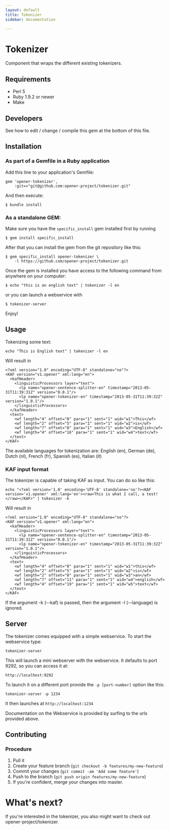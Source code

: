 ```yaml
---
layout: default
title: Tokenizer
sidebar: documentation

---
```




<div id='readme'></div>

# Tokenizer

Component that wraps the different existing tokenizers.

## Requirements

* Perl 5
* Ruby 1.9.2 or newer
* Make

## Developers

See how to edit / change / compile this gem at the bottom of this file.

## Installation

### As part of a Gemfile in a Ruby application

Add this line to your application's Gemfile:

    gem 'opener-tokenizer',
        :git=>"git@github.com:opener-project/tokenizer.git"

And then execute:

    $ bundle install

### As a standalone GEM:

Make sure you have the ```specific_install``` gem installed first by running

    $ gem install specific_install

After that you can install the gem from the git repository like this:

    $ gem specific_install opener-tokenizer \
        -l https://github.com/opener-project/tokenizer.git

Once the gem is installed you have access to the following command from
anywhere on your computer:

    $ echo "this is an english text" | tokenizer -l en

or you can launch a webservice with

    $ tokenizer-server

Enjoy!

## Usage

Tokenizing some text:

    echo "This is English text" | tokenizer -l en
    

Will result in

    <?xml version="1.0" encoding="UTF-8" standalone="no"?>
    <KAF version="v1.opener" xml:lang="en">
      <kafHeader>
        <linguisticProcessors layer="text">
          <lp name="opener-sentence-splitter-en" timestamp="2013-05-31T11:39:31Z" version="0.0.1"/>
          <lp name="opener-tokenizer-en" timestamp="2013-05-31T11:39:32Z" version="1.0.1"/>
        </linguisticProcessors>
      </kafHeader>
      <text>
        <wf length="4" offset="0" para="1" sent="1" wid="w1">This</wf>
        <wf length="2" offset="5" para="1" sent="1" wid="w2">is</wf>
        <wf length="7" offset="8" para="1" sent="1" wid="w3">English</wf>
        <wf length="4" offset="16" para="1" sent="1" wid="w4">text</wf>
      </text>
    </KAF>

  The available languages for tokenization are: English (en), German (de), Dutch (nl), French (fr), Spanish (es), Italian (it)
  
### KAF input format

The tokenizer is capable of taking KAF as input. You can do so like this:

    echo "<?xml version='1.0' encoding='UTF-8' standalone='no'?><KAF version='v1.opener' xml:lang='en'><raw>This is what I call, a test!</raw></KAF>" | tokenizer -k

Will result in

    <?xml version="1.0" encoding="UTF-8" standalone="no"?>
    <KAF version="v1.opener" xml:lang="en">
      <kafHeader>
        <linguisticProcessors layer="text">
          <lp name="opener-sentence-splitter-en" timestamp="2013-05-31T11:39:31Z" version="0.0.1"/>
          <lp name="opener-tokenizer-en" timestamp="2013-05-31T11:39:32Z" version="1.0.1"/>
        </linguisticProcessors>
      </kafHeader>
      <text>
        <wf length="4" offset="0" para="1" sent="1" wid="w1">this</wf>
        <wf length="2" offset="5" para="1" sent="1" wid="w2">is</wf>
        <wf length="2" offset="8" para="1" sent="1" wid="w3">an</wf>
        <wf length="7" offset="11" para="1" sent="1" wid="w4">english</wf>
        <wf length="4" offset="19" para="1" sent="1" wid="w5">text</wf>
      </text>
    </KAF>

If the argument -k (--kaf) is passed, then the argument -l (--language) is ignored.

## Server

The tokenizer comes equipped with a simple webservice. To start the
webservice type:

    tokenizer-server

This will launch a mini webserver with the webservice. It defaults to port 9292,
so you can access it at:

    http://localhost:9292

To launch it on a different port provide the ```-p [port-number]``` option like
this:

    tokenizer-server -p 1234

It then launches at ```http://localhost:1234```

Documentation on the Webservice is provided by surfing to the urls provided
above. 


## Contributing

### Procedure

1. Pull it
2. Create your feature branch (`git checkout -b features/my-new-feature`)
3. Commit your changes (`git commit -am 'Add some feature'`)
4. Push to the branch (`git push origin features/my-new-feature`)
5. If you're confident, merge your changes into master.

# What's next? 

If you're interested in the tokenizer, you also might want to check
out opener-project/tokenizer.
